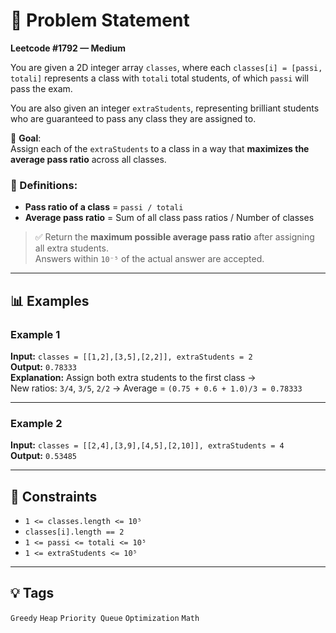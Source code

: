 # 🧠 Problem Statement

**Leetcode #1792 — Medium**

You are given a 2D integer array `classes`, where each `classes[i] = [passi, totali]` represents a class with `totali` total students, of which `passi` will pass the exam.

You are also given an integer `extraStudents`, representing brilliant students who are guaranteed to pass any class they are assigned to.

🎯 **Goal**:  
Assign each of the `extraStudents` to a class in a way that **maximizes the average pass ratio** across all classes.

### 📐 Definitions:
- **Pass ratio of a class** = `passi / totali`
- **Average pass ratio** = Sum of all class pass ratios / Number of classes

> ✅ Return the **maximum possible average pass ratio** after assigning all extra students.  
> Answers within `10⁻⁵` of the actual answer are accepted.

---

## 📊 Examples

### Example 1  
**Input:** `classes = [[1,2],[3,5],[2,2]], extraStudents = 2`  
**Output:** `0.78333`  
**Explanation:** Assign both extra students to the first class →  
New ratios: `3/4`, `3/5`, `2/2` → Average = `(0.75 + 0.6 + 1.0)/3 = 0.78333`

---

### Example 2  
**Input:** `classes = [[2,4],[3,9],[4,5],[2,10]], extraStudents = 4`  
**Output:** `0.53485`

---

## 📌 Constraints

- `1 <= classes.length <= 10⁵`  
- `classes[i].length == 2`  
- `1 <= passi <= totali <= 10⁵`  
- `1 <= extraStudents <= 10⁵`

---

## 💡 Tags

`Greedy` `Heap` `Priority Queue` `Optimization` `Math`
